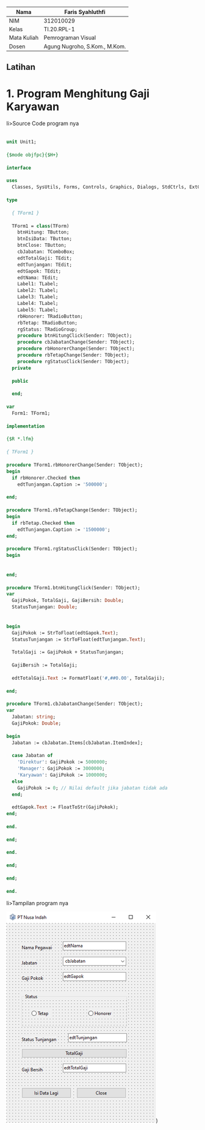 | Nama       | Faris Syahluthfi               |
| ---------- | ------------------------------ |
| NIM        | 312010029                      |
| Kelas      | TI.20.RPL-1                    |
| Mata Kuliah| Pemrograman Visual             |
| Dosen      | Agung Nugroho, S.Kom., M.Kom.  |


## Latihan
# 1. Program Menghitung Gaji Karyawan


li>Source Code program nya</li></br>

```pascal

unit Unit1;

{$mode objfpc}{$H+}

interface

uses
  Classes, SysUtils, Forms, Controls, Graphics, Dialogs, StdCtrls, ExtCtrls;

type

  { TForm1 }

  TForm1 = class(TForm)
    btnHitung: TButton;
    btnIsiData: TButton;
    btnClose: TButton;
    cbJabatan: TComboBox;
    edtTotalGaji: TEdit;
    edtTunjangan: TEdit;
    edtGapok: TEdit;
    edtNama: TEdit;
    Label1: TLabel;
    Label2: TLabel;
    Label3: TLabel;
    Label4: TLabel;
    Label5: TLabel;
    rbHonorer: TRadioButton;
    rbTetap: TRadioButton;
    rgStatus: TRadioGroup;
    procedure btnHitungClick(Sender: TObject);
    procedure cbJabatanChange(Sender: TObject);
    procedure rbHonorerChange(Sender: TObject);
    procedure rbTetapChange(Sender: TObject);
    procedure rgStatusClick(Sender: TObject);
  private

  public

  end;

var
  Form1: TForm1;

implementation

{$R *.lfm}

{ TForm1 }

procedure TForm1.rbHonorerChange(Sender: TObject);
begin
  if rbHonorer.Checked then
    edtTunjangan.Caption := '500000';

end;

procedure TForm1.rbTetapChange(Sender: TObject);
begin
  if rbTetap.Checked then
    edtTunjangan.Caption := '1500000';
end;

procedure TForm1.rgStatusClick(Sender: TObject);
begin


end;

procedure TForm1.btnHitungClick(Sender: TObject);
var
  GajiPokok, TotalGaji, GajiBersih: Double;
  StatusTunjangan: Double;


begin
  GajiPokok := StrToFloat(edtGapok.Text);
  StatusTunjangan := StrToFloat(edtTunjangan.Text);

  TotalGaji := GajiPokok + StatusTunjangan;

  GajiBersih := TotalGaji;

  edtTotalGaji.Text := FormatFloat('#,##0.00', TotalGaji);

end;

procedure TForm1.cbJabatanChange(Sender: TObject);
var
  Jabatan: string;
  GajiPokok: Double;

begin
  Jabatan := cbJabatan.Items[cbJabatan.ItemIndex];

  case Jabatan of
    'Direktur': GajiPokok := 5000000;
    'Manager': GajiPokok := 3000000;
    'Karyawan': GajiPokok := 1000000;
  else
    GajiPokok := 0; // Nilai default jika jabatan tidak ada
  end;

  edtGapok.Text := FloatToStr(GajiPokok);
end;

end.

end;

end.

end;

end;

end.


```


li>Tampilan program nya</li></br>

![Alt text](ss.png))
